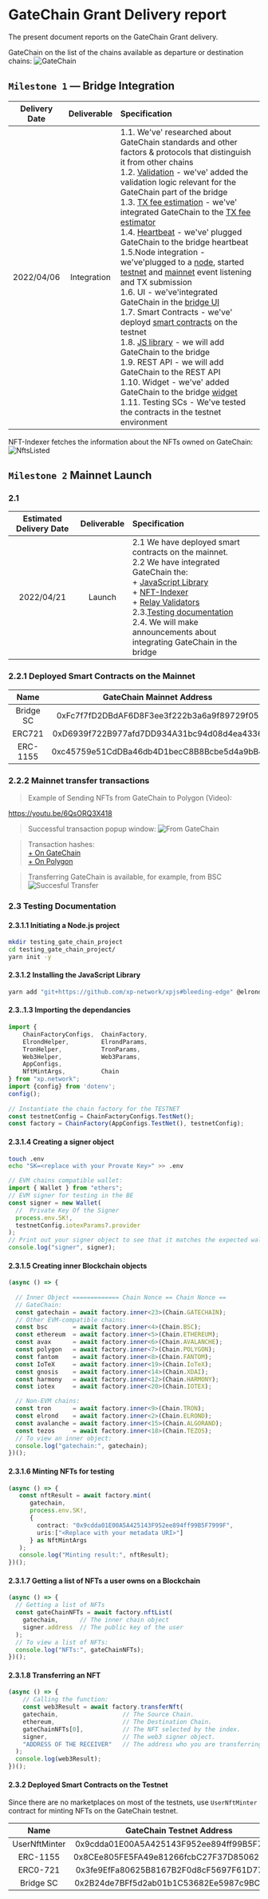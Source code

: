 # GateChain Grant Delivery report

The present document reports on the GateChain Grant delivery.

GateChain on the list of the chains available as departure or destination chains:
![GateChain](assets/1.png)

## `Milestone 1` — Bridge Integration

| Delivery Date | Deliverable | Specification |
|:-:|:-:|:-|
|2022/04/06|Integration|1.1. We've' researched about GateChain standards and other factors & protocols that distinguish it from other chains<br/>1.2. [Validation](https://github.com/XP-NETWORK/migration-validator) - we've' added the validation logic relevant for the GateChain part of the bridge<br/>1.3. [TX fee estimation]() - we've' integrated GateChain to the [TX fee estimator](https://github.com/XP-NETWORK/estimator)<br/>1.4. [Heartbeat](https://github.com/XP-NETWORK/validator-pinger) - we've' plugged GateChain to the bridge heartbeat<br/>1.5.Node integration - we've'plugged to a [node](), started [testnet](https://testnet.gatenode.cc) and [mainnet](https://evm.gatenode.cc) event listening and TX submission<br/>1.6. UI - we've'integrated GateChain in the [bridge UI](https://staging-bridge.xp.network/)<br/>1.7. Smart Contracts - we've' deployd [smart contracts](#232-deployed-smart-contracts-on-the-testnet) on the testnet<br/>1.8. [JS library](https://github.com/XP-NETWORK/xpjs/commit/06533f92431ef1e27142607136430865ba1972e1) - we will add GateChain to the bridge<br/>1.9. REST API - we will add GateChain to the REST API<br/>1.10. Widget - we've' added GateChain to the bridge [widget](https://widget.xp.network/?widget=true&wsettings=true#)<br/>1.11. Testing SCs - We've tested the contracts in the testnet environment|

NFT-Indexer fetches the information about the NFTs owned on GateChain:
![NftsListed](assets/2.jpg)
## `Milestone 2` Mainnet Launch

### 2.1

| Estimated Delivery Date | Deliverable | Specification |
|:-:|:-:|:-|
| 2022/04/21 | Launch | 2.1 We have deployed smart contracts on the mainnet.<br/>2.2 We have integrated GateChain the:<br/> + [JavaScript Library](https://github.com/XP-NETWORK/xpjs/blob/9a46fbaa13f443c4fb4b7f1747e7786050d414be/src/factory/factories.ts#L474) <br/>+ [NFT-Indexer](https://github.com/XP-NETWORK/nft-index/search?q=gatechain) <br/>+ [Relay Validators](https://github.com/XP-NETWORK/migration-validator/blob/15d3f4f7d824767682fa022f2e69075539652a1c/src/config.ts#L248)<br/>2.3.[Testing documentation](#23-testing-documentation)<br/>2.4. We will make announcements about integrating GateChain in the bridge|

### 2.2.1 Deployed Smart Contracts on the Mainnet

|Name|GateChain Mainnet Address|
|:-:|:-:|
|Bridge SC|0xFc7f7fD2DBdAF6D8F3ee3f222b3a6a9f89729f05|
|ERC721|0xD6939f722B977afd7DD934A31bc94d08d4ea4336|
|ERC-1155|0xc45759e51CdDBa46db4D1becC8B8Bcbe5d4a9bB4|

### 2.2.2 Mainnet transfer transactions

> Example of Sending NFTs from GateChain to Polygon (Video):

https://youtu.be/6QsORQ3X418

> Successful transaction popup window:
![From GateChain](assets/4.jpg)

> Transaction hashes:<br/>
[+ On GateChain](https://www.gatescan.org/tx/0xda4eea06d0358587f32ab27b01261d41008a36ff688a509f30ed92db80a33986)<br/>[+ On Polygon](https://polygonscan.com/tx//0x189d4021cb73215d0d3d0395c1fab7d7fb2192ad7b21dff4e8cad6810911db70)


> Transferring GateChain is available, for example, from BSC
![Succesful Transfer](assets/3.jpg)

### 2.3 Testing Documentation

#### 2.3.1.1 Initiating a Node.js project
```bash
mkdir testing_gate_chain_project
cd testing_gate_chain_project/
yarn init -y
```

#### 2.3.1.2 Installing the JavaScript Library

```bash
yarn add "git+https://github.com/xp-network/xpjs#bleeding-edge" @elrondnetwork/erdjs ethers @taquito/taquito @temple-wallet/dapp dotenv
```

#### 2.3..1.3 Importing the dependancies

```ts
import {
    ChainFactoryConfigs,  ChainFactory,
    ElrondHelper,         ElrondParams,
    TronHelper,           TronParams,
    Web3Helper,           Web3Params,
    AppConfigs,
    NftMintArgs,          Chain
} from "xp.network";
import {config} from 'dotenv';
config();
  
// Instantiate the chain factory for the TESTNET
const testnetConfig = ChainFactoryConfigs.TestNet();
const factory = ChainFactory(AppConfigs.TestNet(), testnetConfig);
```

#### 2.3.1.4 Creating a signer object

```bash
touch .env
echo "SK=<replace with your Provate Key>" >> .env
```

```ts
// EVM chains compatible wallet:
import { Wallet } from "ethers";
// EVM signer for testing in the BE
const signer = new Wallet(
  //  Private Key Of the Signer
  process.env.SK!,
  testnetConfig.iotexParams?.provider
);
// Print out your signer object to see that it matches the expected wallet
console.log("signer", signer);
```

#### 2.3.1.5 Creating inner Blockchain objects

```ts
(async () => {
  
  // Inner Object ============= Chain Nonce == Chain Nonce ==
  // GateChain:
  const gatechain = await factory.inner<23>(Chain.GATECHAIN);
  // Other EVM-compatible chains:
  const bsc       = await factory.inner<4>(Chain.BSC);
  const ethereum  = await factory.inner<5>(Chain.ETHEREUM);
  const avax      = await factory.inner<6>(Chain.AVALANCHE);
  const polygon   = await factory.inner<7>(Chain.POLYGON);
  const fantom    = await factory.inner<8>(Chain.FANTOM);
  const IoTeX     = await factory.inner<19>(Chain.IoTeX);
  const gnosis    = await factory.inner<14>(Chain.XDAI);
  const harmony   = await factory.inner<12>(Chain.HARMONY);
  const iotex     = await factory.inner<20>(Chain.IOTEX);

  // Non-EVM chains:
  const tron      = await factory.inner<9>(Chain.TRON);
  const elrond    = await factory.inner<2>(Chain.ELROND);
  const avalanche = await factory.inner<15>(Chain.ALGORAND);
  const tezos     = await factory.inner<18>(Chain.TEZOS);
  // To view an inner object:
  console.log("gatechain:", gatechain);
})();
```

#### 2.3.1.6 Minting NFTs for testing
```ts
(async () => {
   const nftResult = await factory.mint(
      gatechain,
      process.env.SK!,
      {
        contract: "0x9cdda01E00A5A425143F952ee894ff99B5F7999F",
        uris:["<Replace with your metadata URI>"]
      } as NftMintArgs
   );
   console.log("Minting result:", nftResult);
})();
```

#### 2.3.1.7 Getting a list of NFTs a user owns on a Blockchain
```ts
(async () => {
  // Getting a list of NFTs
  const gateChainNFTs = await factory.nftList(
    gatechain,      // The inner chain object
    signer.address  // The public key of the user
  );
  // To view a list of NFTs:
  console.log("NFTs:", gateChainNFTs);
})();
```
#### 2.3.1.8  Transferring an NFT
```ts
(async () => {
    // Calling the function:
    const web3Result = await factory.transferNft(
    gatechain,                  // The Source Chain.
    ethereum,                   // The Destination Chain.
    gateChainNFTs[0],           // The NFT selected by the index.
    signer,                     // The web3 signer object.
    "ADDRESS OF THE RECEIVER"   // The address who you are transferring the NFT to.
  );
  console.log(web3Result);
})();
```

#### 2.3.2 Deployed Smart Contracts on the Testnet

Since there are no marketplaces on most of the testnets, use `UserNftMinter` contract for minting NFTs on the GateChain testnet. 

|Name|GateChain Testnet Address|
|:-:|:-:|
|UserNftMinter|0x9cdda01E00A5A425143F952ee894ff99B5F7999F|
|ERC-1155|0x8CEe805FE5FA49e81266fcbC27F37D85062c1707|
|ERC0-721|0x3fe9EfFa80625B8167B2F0d8cF5697F61D77e4a2|
|Bridge SC|0x2B24de7BFf5d2ab01b1C53682Ee5987c9BCf1BAc|